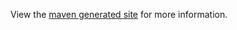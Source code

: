 <!--
This file is part of permeance-parent.

permeance-parent is free software: you can redistribute it and/or modify it
under the terms of the GNU General Public License as published by the Free
Software Foundation, either version 3 of the License, or (at your option) any
later version.

permeance-parent is distributed in the hope that it will be useful, but WITHOUT
ANY WARRANTY; without even the implied warranty of MERCHANTABILITY or FITNESS
FOR A PARTICULAR PURPOSE. See the GNU General Public License for more details.

You should have received a copy of the GNU General Public License along with
permeance-parent. If not, see <http://www.gnu.org/licenses/>.
-->

View the [maven generated site](http://permeance.github.com/permeance-parent) for more information.
